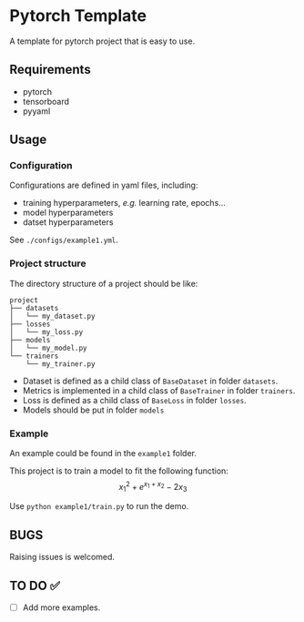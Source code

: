 # Pytorch Template

A template for pytorch project that is easy to use.

## Requirements

- pytorch
- tensorboard
- pyyaml

## Usage

### Configuration

Configurations are defined in yaml files, including:
- training hyperparameters, *e.g.* learning rate, epochs...
- model hyperparameters
- datset hyperparameters

See `./configs/example1.yml`.

### Project structure

The directory structure of a project should be like:
```
project
├── datasets
│   └── my_dataset.py
├── losses
│   └── my_loss.py
├── models
│   └── my_model.py
└── trainers
    └── my_trainer.py
```

- Dataset is defined as a child class of `BaseDataset` in folder `datasets`.
- Metrics is implemented in a child class of `BaseTrainer` in folder `trainers`.
- Loss is defined as a child class of `BaseLoss` in folder `losses`.
- Models should be put in folder `models`

### Example

An example could be found in the `example1` folder.

This project is to train a model to fit the following function: 
$$x_1^2+e^{x_1+x_2}-2x_3$$

Use `python example1/train.py` to run the demo.

## BUGS

Raising issues is welcomed.

## TO DO ✅

- [ ] Add more examples.

